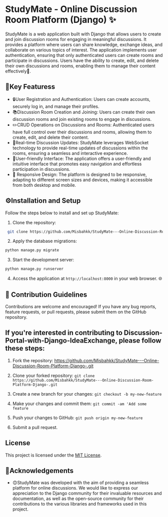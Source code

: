 
# StudyMate - Online Discussion Room Platform (Django) ✨

StudyMate is a web application built with Django that allows users to create and join discussion rooms for engaging in meaningful discussions. It provides a platform where users can share knowledge, exchange ideas, and collaborate on various topics of interest. The application implements user authentication, ensuring that only authenticated users can create rooms and participate in discussions. Users have the ability to create, edit, and delete their own discussions and rooms, enabling them to manage their content effectively🚀.


## 🔑Key Featuress


- 🔒User Registration and Authentication: Users can create accounts, securely log in, and manage their profiles.
- 📚Discussion Room Creation and Joining: Users can create their own discussion rooms and join existing rooms to engage in discussions.
- ✏️CRUD Operations on Discussions and Rooms: Authenticated users have full control over their discussions and rooms, allowing them to create, edit, and delete their content. 
- 🔄Real-time Discussion Updates: StudyMate leverages WebSocket technology to provide real-time updates of discussions within the rooms, ensuring a seamless and interactive experience. 
- 🌟User-friendly Interface: The application offers a user-friendly and intuitive interface that promotes easy navigation and effortless participation in discussions. 
- 📱 Responsive Design: The platform is designed to be responsive, adapting to different screen sizes and devices, making it accessible from both desktop and mobile.


## ⚙️Installation and Setup 

Follow the steps below to install and set up StudyMate:

1. Clone the repository:

```bash
 git clone https://github.com/Misbahkk/StudyMate---Online-Discussion-Room-Platform-Django-.git

```
2. Apply the database migrations:
```bash
python manage.py migrate

```
3. Start the development server:
```bash
python manage.py runserver
```
    
4. Access the application at `http://localhost:8000` in your web browser. 🌐



## 🤝 Contribution Guidelines

Contributions are welcome and encouraged! If you have any bug reports, feature requests, or pull requests, please submit them on the GitHub repository.

## If you're interested in contributing to Discussion-Portal-with-Django-IdeaExchange, please follow these steps:

1. Fork the repository: https://github.com/Misbahkk/StudyMate---Online-Discussion-Room-Platform-Django-.git

2. Clone your forked repository: `git clone https://github.com/Misbahkk/StudyMate---Online-Discussion-Room-Platform-Django-.git`

3. Create a new branch for your changes: `git checkout -b my-new-feature`

4. Make your changes and commit them: `git commit -am 'Add some feature`

5. Push your changes to GitHub: `git push origin my-new-feature`

6. Submit a pull request.




## License

This project is licensed under the [MIT License](https://choosealicense.com/licenses/mit/).


## 💙Acknowledgements 

 - 😊StudyMate was developed with the aim of providing a seamless platform for online discussions. We would like to express our appreciation to the Django community for their invaluable resources and documentation, as well as the open-source community for their contributions to the various libraries and frameworks used in this project. 
